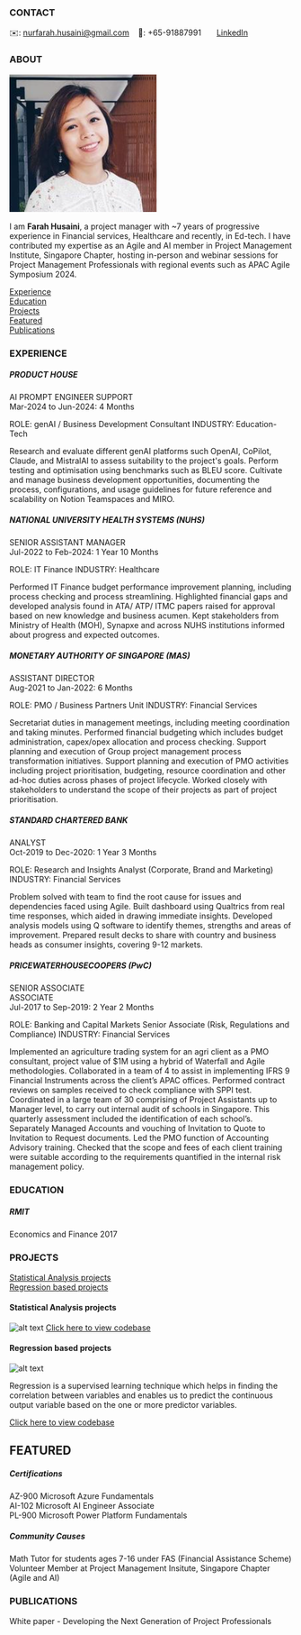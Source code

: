 <!-- CONTACT Section Starts -->
### CONTACT

<!-- Add your details -->
✉️: nurfarah.husaini@gmail.com 
&nbsp;&nbsp; 📲: +65-91887991
&nbsp;&nbsp;&nbsp;&nbsp;&nbsp; [LinkedIn](https://www.linkedin.com/in/farah-husaini/) 
<!-- CONTACT Section Ends -->

<!-- ABOUT Section Starts -->
### ABOUT
<!-- Add link to your picture -->

![alt text](https://raw.githubusercontent.com/fh19291/farah_husaini/main/images/Profile%20photo.png)

<!-- Add your details -->

I am __Farah Husaini__, a project manager with ~7 years of progressive experience in Financial services, Healthcare and recently, in Ed-tech. I have contributed my expertise as an Agile and AI member in Project Management Institute, Singapore Chapter, hosting in-person and webinar sessions for Project Management Professionals with regional events such as APAC Agile Symposium 2024.


<!-- Add link to the sections -->
[Experience](#experience) <br>
[Education](#education) <br>
[Projects](#projects) <br>
[Featured](#featured) <br>
[Publications](#publications) <br>

<!-- ABOUT Section Ends -->

<!-- EXPERIENCE Section Starts -->
### EXPERIENCE
<!-- Add your details -->
##### PRODUCT HOUSE
AI PROMPT ENGINEER SUPPORT <br>
Mar-2024 to Jun-2024: 4 Months

ROLE: genAI / Business Development Consultant
INDUSTRY: Education-Tech

Research and evaluate different genAI platforms such OpenAI, CoPilot, Claude, and MistralAI to assess suitability to the project's goals. Perform testing and optimisation using benchmarks such as BLEU score. Cultivate and manage business development opportunities, documenting the process, configurations, and usage guidelines for future reference and scalability on Notion Teamspaces and MIRO.

##### NATIONAL UNIVERSITY HEALTH SYSTEMS (NUHS)
SENIOR ASSISTANT MANAGER <br>
Jul-2022 to Feb-2024: 1 Year 10 Months

ROLE: IT Finance
INDUSTRY: Healthcare

Performed IT Finance budget performance improvement planning, including process checking and process streamlining. Highlighted financial gaps and developed analysis found in ATA/ ATP/ ITMC papers raised for approval based 
on new knowledge and business acumen. Kept stakeholders from Ministry of Health (MOH), Synapxe and across NUHS institutions informed about progress and expected outcomes. 

##### MONETARY AUTHORITY OF SINGAPORE (MAS)
ASSISTANT DIRECTOR <br>
Aug-2021 to Jan-2022: 6 Months

ROLE: PMO / Business Partners Unit
INDUSTRY: Financial Services

Secretariat duties in management meetings, including meeting coordination and taking minutes. Performed financial budgeting which includes budget administration, capex/opex allocation and process 
checking. Support planning and execution of Group project management process transformation initiatives. Support planning and execution of PMO activities including project prioritisation, budgeting, resource 
coordination and other ad-hoc duties across phases of project lifecycle. Worked closely with stakeholders to understand the scope of their projects as part of project prioritisation. 

##### STANDARD CHARTERED BANK
ANALYST <br>
Oct-2019 to Dec-2020: 1 Year 3 Months

ROLE: Research and Insights Analyst (Corporate, Brand and Marketing)
INDUSTRY: Financial Services

Problem solved with team to find the root cause for issues and dependencies faced using Agile. Built dashboard using Qualtrics from real time responses, which aided in drawing immediate insights.
Developed analysis models using Q software to identify themes, strengths and areas of improvement. Prepared result decks to share with country and business heads as consumer insights, covering 9-12 markets.

##### PRICEWATERHOUSECOOPERS (PwC)
SENIOR ASSOCIATE <br>
ASSOCIATE <br>
Jul-2017 to Sep-2019: 2 Year 2 Months

ROLE: Banking and Capital Markets Senior Associate (Risk, Regulations and Compliance)
INDUSTRY: Financial Services

Implemented an agriculture trading system for an agri client as a PMO consultant, project value of $1M using a hybrid of Waterfall and Agile methodologies. Collaborated in a team of 4 to assist in implementing IFRS 9 Financial Instruments across the client’s APAC offices. Performed contract reviews on samples received to check compliance with SPPI test. Coordinated in a large team of 30 comprising of Project Assistants up to Manager level, to carry out internal 
audit of schools in Singapore. This quarterly assessment included the identification of each school’s. Separately Managed Accounts and vouching of Invitation to Quote to Invitation to Request documents. Led the PMO function of Accounting Advisory training. Checked that the scope and fees of each client training were suitable according to the requirements quantified in the internal risk management policy. 

<!-- EXPERIENCE Section Ends -->

<!-- EDUCATION Section Starts -->
### EDUCATION
<!-- Add your details -->
##### RMIT
Economics and Finance 2017

<!-- EDUCATION Section Ends -->

<!-- PROJECTS Section Starts -->
### PROJECTS
<!-- Add your details -->

[Statistical Analysis projects](#statistical-analysis-projects) <br>
[Regression based projects](#regression-based-projects) <br>

<!-- Add your details -->

#### Statistical Analysis projects
![alt text](https://raw.githubusercontent.com/krvishwesh54/Kumar-Vishwesh/main/images/Regression.jpg)
[Click here to view codebase](https://github.com/fh19291/farah_husaini/blob/main/documents/Group%204_Mini%20project%202%20solution/Group%204_Mini%20project%202%20solution.ipynb)

#### Regression based projects
![alt text](https://raw.githubusercontent.com/krvishwesh54/Kumar-Vishwesh/main/images/Regression.jpg)

Regression is a supervised learning technique which helps in finding the correlation between variables and enables us to predict the continuous output variable based on the one or more predictor variables.

[Click here to view codebase](https://github.com/krvishwesh54/DataScience_DeepLearning_MachineLearning/tree/master/Regression)

<!-- PROJECTS Section Ends -->

<!-- FEATURED Section Starts -->
## FEATURED
<!-- Add your details -->
##### Certifications
AZ-900 Microsoft Azure Fundamentals <br>
AI-102 Microsoft AI Engineer Associate <br>
PL-900 Microsoft Power Platform Fundamentals

##### Community Causes
Math Tutor for students ages 7-16 under FAS (Financial Assistance Scheme) <br>
Volunteer Member at Project Management Insitute, Singapore Chapter (Agile and AI)

<!-- FEATURED Section Ends -->

### PUBLICATIONS
White paper - Developing the Next Generation of Project Professionals
